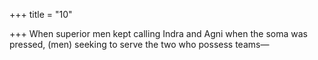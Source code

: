 +++
title = "10"

+++
When superior men kept calling Indra and Agni when the soma was  pressed,
(men) seeking to serve the two who possess teams—